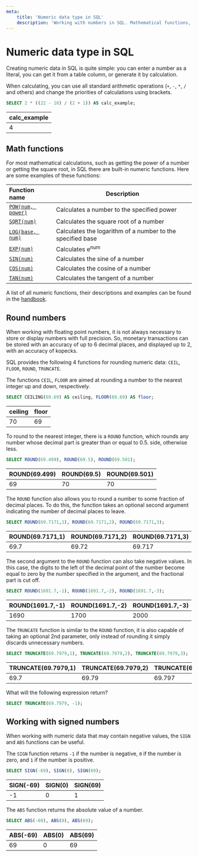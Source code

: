 ```yaml
---
meta:
    title: 'Numeric data type in SQL'
    description: 'Working with numbers in SQL. Mathematical functions, control of the precision of numbers in SQL, as well as working with signed data.'
---
```


# Numeric data type in SQL

Creating numeric data in SQL is quite simple: you can enter a number as a literal, you can get it from a table column, or
generate it by calculation.

When calculating, you can use all standard arithmetic operations (`+`, `-`, `*`, `/` and others) and change the priorities of calculations using brackets.

```sql
SELECT 2 * ((22 - 16) / (2 + 1)) AS calc_example;
```

| calc_example |
| ------------ |
| 4            |

## Math functions

For most mathematical calculations, such as getting the power of a number or getting the square root, in SQL
there are built-in numeric functions. Here are some examples of these functions:

| Function name                                                                        | Description                                                |
| :----------------------------------------------------------------------------------- | ---------------------------------------------------------- |
| <a href="https://sql-academy.org/handbook/pow" target="_blank">`POW(num, power)`</a> | Calculates a number to the specified power                 |
| <a href="https://sql-academy.org/handbook/sqrt" target="_blank">`SQRT(num)`</a>      | Calculates the square root of a number                     |
| <a href="https://sql-academy.org/handbook/log" target="_blank">`LOG(base, num)`</a>  | Calculates the logarithm of a number to the specified base |
| <a href="https://sql-academy.org/handbook/exp" target="_blank">`EXP(num)`</a>        | Calculates e<sup>num</sup>                                 |
| <a href="https://sql-academy.org/handbook/sin" target="_blank">`SIN(num)`</a>        | Calculates the sine of a number                            |
| <a href="https://sql-academy.org/handbook/cos" target="_blank">`COS(num)`</a>        | Calculates the cosine of a number                          |
| <a href="https://sql-academy.org/handbook/tan" target="_blank">`TAN(num)`</a>        | Calculates the tangent of a number                         |

A list of all numeric functions, their descriptions and examples can be found in the <a href="https://sql-academy.org/handbook/ceiling" target="_blank">handbook</a>.

## Round numbers

When working with floating point numbers, it is not always necessary to store or display numbers with full precision.
So, monetary transactions can be stored with an accuracy of up to 6 decimal places, and displayed up to 2, with an accuracy of kopecks.

SQL provides the following 4 functions for rounding numeric data: `CEIL`, `FLOOR`, `ROUND`,
`TRUNCATE`.

The functions `CEIL`, `FLOOR` are aimed at rounding a number to the nearest integer up and down, respectively.

```sql
SELECT CEILING(69.69) AS ceiling, FLOOR(69.69) AS floor;
```

| ceiling | floor |
| ------- | ----- |
| 70      | 69    |

To round to the nearest integer, there is a `ROUND` function, which rounds any number whose decimal part is greater than or equal to 0.5.
side, otherwise less.

```sql
SELECT ROUND(69.499), ROUND(69.5), ROUND(69.501);
```

| ROUND(69.499) | ROUND(69.5) | ROUND(69.501) |
| ------------- | ----------- | ------------- |
| 69            | 70          | 70            |

The `ROUND` function also allows you to round a number to some fraction of decimal places.
To do this, the function takes an optional second argument indicating the number of decimal places to leave.

```sql
SELECT ROUND(69.7171,1), ROUND(69.7171,2), ROUND(69.7171,3);
```

| ROUND(69.7171,1) | ROUND(69.7171,2) | ROUND(69.7171,3) |
| ---------------- | ---------------- | ---------------- |
| 69.7             | 69.72            | 69.717           |

The second argument to the `ROUND` function can also take negative values.
In this case, the digits to the left of the decimal point of the number become equal to zero by the number specified in the argument, and the fractional part is cut off.

```sql
SELECT ROUND(1691.7,-1), ROUND(1691.7,-2), ROUND(1691.7,-3);
```

| ROUND(1691.7,-1) | ROUND(1691.7,-2) | ROUND(1691.7,-3) |
| ---------------- | ---------------- | ---------------- |
| 1690             | 1700             | 2000             |

The `TRUNCATE` function is similar to the `ROUND` function, it is also capable of taking an optional 2nd parameter, only instead of rounding it simply
discards unnecessary numbers.

```sql
SELECT TRUNCATE(69.7979,1), TRUNCATE(69.7979,2), TRUNCATE(69.7979,3);
```

| TRUNCATE(69.7979,1) | TRUNCATE(69.7979,2) | TRUNCATE(69.7979,3) |
| ------------------- | ------------------- | ------------------- |
| 69.7                | 69.79               | 69.797              |

What will the following expression return?

```sql
SELECT TRUNCATE(69.7979, -1);
```

## Working with signed numbers

When working with numeric data that may contain negative values, the `SIGN` and `ABS` functions can be useful.

The `SIGN` function returns `-1` if the number is negative, `0` if the number is zero, and `1` if the number is positive.

```sql
SELECT SIGN(-69), SIGN(0), SIGN(69);
```

| SIGN(-69) | SIGN(0) | SIGN(69) |
| --------- | ------- | -------- |
| -1        | 0       | 1        |

The `ABS` function returns the absolute value of a number.

```sql
SELECT ABS(-69), ABS(0), ABS(69);
```

| ABS(-69) | ABS(0) | ABS(69) |
| -------- | ------ | ------- |
| 69       | 0      | 69      |
